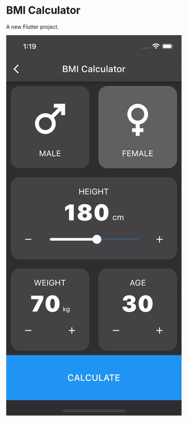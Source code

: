 # BMI Calculator
A new Flutter project.

![alt-text](https://github.com/Nehemias-Munoz/Flutter-BMI-Calculator/blob/main/bmi.gif)



